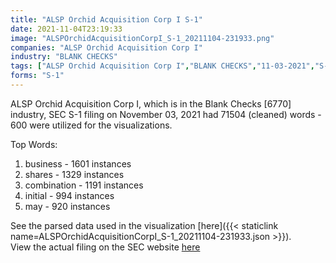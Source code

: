 ```yaml
---
title: "ALSP Orchid Acquisition Corp I S-1"
date: 2021-11-04T23:19:33
image: "ALSPOrchidAcquisitionCorpI_S-1_20211104-231933.png"
companies: "ALSP Orchid Acquisition Corp I"
industry: "BLANK CHECKS"
tags: ["ALSP Orchid Acquisition Corp I","BLANK CHECKS","11-03-2021","S-1"]
forms: "S-1"
---
```

ALSP Orchid Acquisition Corp I, which is in the Blank Checks [6770] industry, SEC S-1 filing on November 03, 2021 had 71504 (cleaned) words - 600 were utilized for the visualizations.

Top Words:
1. business - 1601 instances
2. shares - 1329 instances
3. combination - 1191 instances
4. initial - 994 instances
5. may - 920 instances


See the parsed data used in the visualization [here]({{< staticlink name=ALSPOrchidAcquisitionCorpI_S-1_20211104-231933.json >}}).  
View the actual filing on the SEC website [here](https://www.sec.gov/Archives/edgar/data/1883962/0001193125-21-318312.txt)
